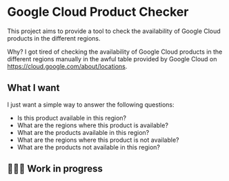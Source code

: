 # Google Cloud Product Checker
This project aims to provide a tool to check the availability of Google Cloud products in the different regions.

Why? I got tired of checking the availability of Google Cloud products in the different regions manually in the awful table provided by Google Cloud on https://cloud.google.com/about/locations.

## What I want
I just want a simple way to answer the following questions:

- Is this product available in this region?
- What are the regions where this product is available?
- What are the products available in this region?
- What are the regions where this product is not available?
- What are the products not available in this region?


## 🚧🚧🚧 Work in progress